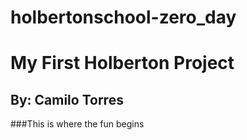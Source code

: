 # holbertonschool-zero_day
# My First Holberton Project
## By: Camilo Torres
###This is where the fun begins

